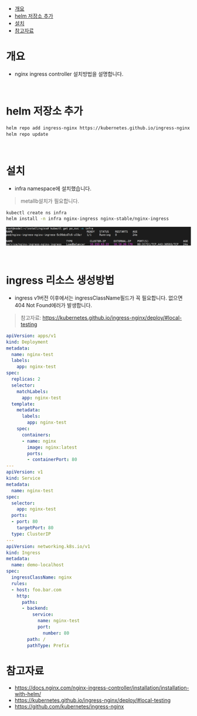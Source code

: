 - [개요](#--)
- [helm 저장소 추가](#helm-------)
- [설치](#--)
- [참고자료](#----)

# 개요
* nginx ingress controller 설치방법을 설명합니다.

<br>

# helm 저장소 추가
```sh
helm repo add ingress-nginx https://kubernetes.github.io/ingress-nginx
helm repo update
```

<br>

# 설치
* infra namespace에 설치했습니다.
> metallb설치가 필요합니다.
```sh
kubectl create ns infra
helm install -n infra nginx-ingress nginx-stable/nginx-ingress
```

![installed](./imgs/installed.png)

<br>

# ingress 리소스 생성방법
* ingress v1버전 이후에서는 ingressClassName필드가 꼭 필요합니다. 없으면 404 Not Found에러가 발생합니다.
> 참고자료: https://kubernetes.github.io/ingress-nginx/deploy/#local-testing
```yaml
apiVersion: apps/v1
kind: Deployment
metadata:
  name: nginx-test
  labels:
    app: nginx-test
spec:
  replicas: 2
  selector:
    matchLabels:
      app: nginx-test
  template:
    metadata:
      labels:
        app: nginx-test
    spec:
      containers:
      - name: nginx
        image: nginx:latest
        ports:
        - containerPort: 80
---
apiVersion: v1
kind: Service
metadata:
  name: nginx-test
spec:
  selector:
    app: nginx-test
  ports:
  - port: 80
    targetPort: 80
  type: ClusterIP
---
apiVersion: networking.k8s.io/v1
kind: Ingress
metadata:
  name: demo-localhost
spec:
  ingressClassName: nginx
  rules:
  - host: foo.bar.com
    http:
      paths:
      - backend:
          service:
            name: nginx-test
            port:
              number: 80
        path: /
        pathType: Prefix
```

# 참고자료
* https://docs.nginx.com/nginx-ingress-controller/installation/installation-with-helm/
* https://kubernetes.github.io/ingress-nginx/deploy/#local-testing
* https://github.com/kubernetes/ingress-nginx